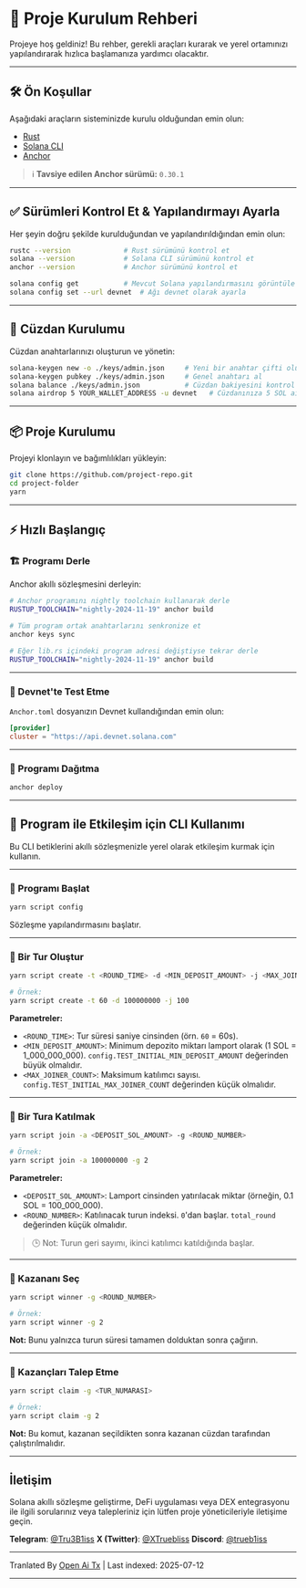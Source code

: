 # 🎯 Proje Kurulum Rehberi

Projeye hoş geldiniz! Bu rehber, gerekli araçları kurarak ve yerel ortamınızı yapılandırarak hızlıca başlamanıza yardımcı olacaktır.

---

## 🛠️ Ön Koşullar

Aşağıdaki araçların sisteminizde kurulu olduğundan emin olun:

- [Rust](https://www.rust-lang.org/tools/install)
- [Solana CLI](https://docs.solana.com/cli/install-solana-cli-tools)
- [Anchor](https://anchor-lang.com/docs/installation)

> ℹ️ **Tavsiye edilen Anchor sürümü:** `0.30.1`

---

## ✅ Sürümleri Kontrol Et & Yapılandırmayı Ayarla

Her şeyin doğru şekilde kurulduğundan ve yapılandırıldığından emin olun:

```bash
rustc --version             # Rust sürümünü kontrol et
solana --version            # Solana CLI sürümünü kontrol et
anchor --version            # Anchor sürümünü kontrol et

solana config get           # Mevcut Solana yapılandırmasını görüntüle
solana config set --url devnet  # Ağı devnet olarak ayarla
```
---

## 🔐 Cüzdan Kurulumu

Cüzdan anahtarlarınızı oluşturun ve yönetin:

```bash
solana-keygen new -o ./keys/admin.json     # Yeni bir anahtar çifti oluştur
solana-keygen pubkey ./keys/admin.json     # Genel anahtarı al
solana balance ./keys/admin.json           # Cüzdan bakiyesini kontrol et
solana airdrop 5 YOUR_WALLET_ADDRESS -u devnet   # Cüzdanınıza 5 SOL airdrop yap
```

---

## 📦 Proje Kurulumu

Projeyi klonlayın ve bağımlılıkları yükleyin:

```bash
git clone https://github.com/project-repo.git
cd project-folder
yarn
```
---

## ⚡ Hızlı Başlangıç

### 🏗️ Programı Derle

Anchor akıllı sözleşmesini derleyin:

```bash
# Anchor programını nightly toolchain kullanarak derle
RUSTUP_TOOLCHAIN="nightly-2024-11-19" anchor build

# Tüm program ortak anahtarlarını senkronize et
anchor keys sync

# Eğer lib.rs içindeki program adresi değiştiyse tekrar derle
RUSTUP_TOOLCHAIN="nightly-2024-11-19" anchor build
```

---
### 🧪 Devnet'te Test Etme

`Anchor.toml` dosyanızın Devnet kullandığından emin olun:

```toml
[provider]
cluster = "https://api.devnet.solana.com"
```

---

### 🚀 Programı Dağıtma

```bash
anchor deploy
```

---

## 🧪 Program ile Etkileşim için CLI Kullanımı
Bu CLI betiklerini akıllı sözleşmenizle yerel olarak etkileşim kurmak için kullanın.

---

### 🔹 Programı Başlat

```bash
yarn script config
```

Sözleşme yapılandırmasını başlatır.

---

### 🔹 Bir Tur Oluştur

```bash
yarn script create -t <ROUND_TIME> -d <MIN_DEPOSIT_AMOUNT> -j <MAX_JOINER_COUNT>

# Örnek:
yarn script create -t 60 -d 100000000 -j 100
```

**Parametreler:**

- `<ROUND_TIME>`: Tur süresi saniye cinsinden (örn. `60` = 60s).
- `<MIN_DEPOSIT_AMOUNT>`: Minimum depozito miktarı lamport olarak (1 SOL = 1_000_000_000). `config.TEST_INITIAL_MIN_DEPOSIT_AMOUNT` değerinden büyük olmalıdır.
- `<MAX_JOINER_COUNT>`: Maksimum katılımcı sayısı. `config.TEST_INITIAL_MAX_JOINER_COUNT` değerinden küçük olmalıdır.

---

### 🔹 Bir Tura Katılmak

```bash
yarn script join -a <DEPOSIT_SOL_AMOUNT> -g <ROUND_NUMBER>

# Örnek:
yarn script join -a 100000000 -g 2
```
**Parametreler:**

- `<DEPOSIT_SOL_AMOUNT>`: Lamport cinsinden yatırılacak miktar (örneğin, 0.1 SOL = 100_000_000).
- `<ROUND_NUMBER>`: Katılınacak turun indeksi. `0`'dan başlar. `total_round` değerinden küçük olmalıdır.

> 🕒 Not: Turun geri sayımı, ikinci katılımcı katıldığında başlar.

---

### 🔹 Kazananı Seç

```bash
yarn script winner -g <ROUND_NUMBER>

# Örnek:
yarn script winner -g 2
```

**Not:** Bunu yalnızca turun süresi tamamen dolduktan sonra çağırın.

---
### 🔹 Kazançları Talep Etme

```bash
yarn script claim -g <TUR_NUMARASI>

# Örnek:
yarn script claim -g 2
```

**Not:** Bu komut, kazanan seçildikten sonra kazanan cüzdan tarafından çalıştırılmalıdır.

---

## İletişim

Solana akıllı sözleşme geliştirme, DeFi uygulaması veya DEX entegrasyonu ile ilgili sorularınız veya talepleriniz için lütfen proje yöneticileriyle iletişime geçin.

**Telegram**: [@Tru3B1iss](https://t.me/Tru3B1iss)
**X (Twitter)**: [@XTruebliss](https://x.com/XTruebliss)
**Discord**: [@trueb1iss](https://discord.com/users/1274339638668038187)

---

Tranlated By [Open Ai Tx](https://github.com/OpenAiTx/OpenAiTx) | Last indexed: 2025-07-12

---